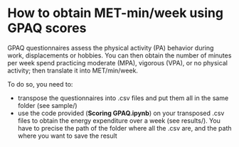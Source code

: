 # How to obtain MET-min/week using GPAQ scores


GPAQ questionnaires assess the physical activity (PA) behavior during work, displacements or hobbies.
You can then obtain the number of minutes per week spend practicing moderate (MPA), vigorous (VPA), or no physical activity; then translate it into MET/min/week.  
  
To do so, you need to:
* transpose the questionnaires into .csv files and put them all in the same folder (see sample/)
* use the code provided (**Scoring GPAQ.ipynb**) on your transposed .csv files to obtain the energy expenditure over a week (see results/). You have to precise the path of the folder where all the .csv are, and the path where you want to save the result

